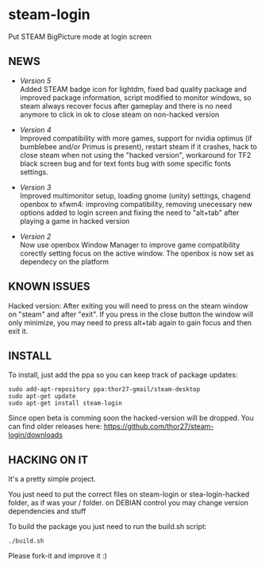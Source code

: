 steam-login
===========

Put STEAM BigPicture mode at login screen

NEWS
----

* *Version 5* <br/>
Added STEAM badge icon for lightdm, fixed bad quality package and improved package information, script modified to monitor windows, so steam always recover focus after gameplay and there is no need anymore to click in ok to close steam on non-hacked version

* *Version 4* <br/>
Improved compatibility with more games, support for nvidia optimus (if bumblebee and/or Primus is present), restart steam if it crashes, hack to close steam when not using the "hacked version", workaround for TF2 black screen bug and for text fonts bug with some specific fonts settings. 

* *Version 3* <br/>
Improved multimonitor setup, loading gnome (unity) settings, chagend openbox to xfwm4: improving compatibility, removing unecessary new options added to login screen and fixing the need to "alt+tab" after playing a game in hacked version

* *Version 2* <br/>
Now use openbox Window Manager to improve game compatibility corectly setting focus on the active window. The openbox is now set as dependecy on the platform

KNOWN ISSUES
------------

Hacked version: After exiting you will need to press on the steam window on "steam" and after "exit". If you press in the close button the window will only minimize, you may need to press alt+tab again to gain focus and then exit it.

INSTALL
-------
To install, just add the ppa so you can keep track of package updates:

```
sudo add-apt-repository ppa:thor27-gmail/steam-desktop 
sudo apt-get update 
sudo apt-get install steam-login
```

Since open beta is comming soon the hacked-version will be dropped. 
You can find older releases here: https://github.com/thor27/steam-login/downloads

HACKING ON IT
-------------
It's a pretty simple project.

You just need to put the correct files on steam-login or stea-login-hacked folder, as if was your / folder. on DEBIAN control you may change version dependencies and stuff

To build the package you just need to run the build.sh script:

```
./build.sh
```

Please fork-it and improve it :)
